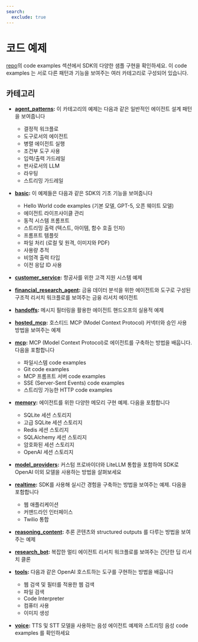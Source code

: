 ```yaml
---
search:
  exclude: true
---
```

# 코드 예제

[repo](https://github.com/openai/openai-agents-python/tree/main/examples)의 code examples 섹션에서 SDK의 다양한 샘플 구현을 확인하세요. 이 code examples 는 서로 다른 패턴과 기능을 보여주는 여러 카테고리로 구성되어 있습니다.

## 카테고리

-   **[agent_patterns](https://github.com/openai/openai-agents-python/tree/main/examples/agent_patterns):**
    이 카테고리의 예제는 다음과 같은 일반적인 에이전트 설계 패턴을 보여줍니다

    -   결정적 워크플로
    -   도구로서의 에이전트
    -   병렬 에이전트 실행
    -   조건부 도구 사용
    -   입력/출력 가드레일
    -   판사로서의 LLM
    -   라우팅
    -   스트리밍 가드레일

-   **[basic](https://github.com/openai/openai-agents-python/tree/main/examples/basic):**
    이 예제들은 다음과 같은 SDK의 기초 기능을 보여줍니다

    -   Hello World code examples (기본 모델, GPT-5, 오픈 웨이트 모델)
    -   에이전트 라이프사이클 관리
    -   동적 시스템 프롬프트
    -   스트리밍 출력 (텍스트, 아이템, 함수 호출 인자)
    -   프롬프트 템플릿
    -   파일 처리 (로컬 및 원격, 이미지와 PDF)
    -   사용량 추적
    -   비엄격 출력 타입
    -   이전 응답 ID 사용

-   **[customer_service](https://github.com/openai/openai-agents-python/tree/main/examples/customer_service):**
    항공사를 위한 고객 지원 시스템 예제

-   **[financial_research_agent](https://github.com/openai/openai-agents-python/tree/main/examples/financial_research_agent):**
    금융 데이터 분석을 위한 에이전트와 도구로 구성된 구조적 리서치 워크플로를 보여주는 금융 리서치 에이전트

-   **[handoffs](https://github.com/openai/openai-agents-python/tree/main/examples/handoffs):**
    메시지 필터링을 활용한 에이전트 핸드오프의 실용적 예제

-   **[hosted_mcp](https://github.com/openai/openai-agents-python/tree/main/examples/hosted_mcp):**
    호스티드 MCP (Model Context Protocol) 커넥터와 승인 사용 방법을 보여주는 예제

-   **[mcp](https://github.com/openai/openai-agents-python/tree/main/examples/mcp):**
    MCP (Model Context Protocol)로 에이전트를 구축하는 방법을 배웁니다. 다음을 포함합니다

    -   파일시스템 code examples
    -   Git code examples
    -   MCP 프롬프트 서버 code examples
    -   SSE (Server-Sent Events) code examples
    -   스트리밍 가능한 HTTP code examples

-   **[memory](https://github.com/openai/openai-agents-python/tree/main/examples/memory):**
    에이전트를 위한 다양한 메모리 구현 예제. 다음을 포함합니다

    -   SQLite 세션 스토리지
    -   고급 SQLite 세션 스토리지
    -   Redis 세션 스토리지
    -   SQLAlchemy 세션 스토리지
    -   암호화된 세션 스토리지
    -   OpenAI 세션 스토리지

-   **[model_providers](https://github.com/openai/openai-agents-python/tree/main/examples/model_providers):**
    커스텀 프로바이더와 LiteLLM 통합을 포함하여 SDK로 OpenAI 이외 모델을 사용하는 방법을 살펴보세요

-   **[realtime](https://github.com/openai/openai-agents-python/tree/main/examples/realtime):**
    SDK를 사용해 실시간 경험을 구축하는 방법을 보여주는 예제. 다음을 포함합니다

    -   웹 애플리케이션
    -   커맨드라인 인터페이스
    -   Twilio 통합

-   **[reasoning_content](https://github.com/openai/openai-agents-python/tree/main/examples/reasoning_content):**
    추론 콘텐츠와 structured outputs 를 다루는 방법을 보여주는 예제

-   **[research_bot](https://github.com/openai/openai-agents-python/tree/main/examples/research_bot):**
    복잡한 멀티 에이전트 리서치 워크플로를 보여주는 간단한 딥 리서치 클론

-   **[tools](https://github.com/openai/openai-agents-python/tree/main/examples/tools):**
    다음과 같은 OpenAI 호스트하는 도구를 구현하는 방법을 배웁니다

    -   웹 검색 및 필터를 적용한 웹 검색
    -   파일 검색
    -   Code Interpreter
    -   컴퓨터 사용
    -   이미지 생성

-   **[voice](https://github.com/openai/openai-agents-python/tree/main/examples/voice):**
    TTS 및 STT 모델을 사용하는 음성 에이전트 예제와 스트리밍 음성 code examples 를 확인하세요